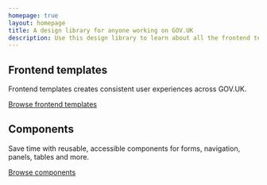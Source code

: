```yaml
---
homepage: true
layout: homepage
title: A design library for anyone working on GOV.UK
description: Use this design library to learn about all the frontend templates and components that make-up GOV.UK.
---
```

<div class="govuk-grid-row">
  <section class="govuk-grid-column-one-half-from-desktop">
    <h2 class="govuk-heading-m govuk-!-margin-bottom-2">Frontend templates</h2>
    <p class="govuk-body">Frontend templates creates consistent user experiences across GOV.UK.</p>
    <p class="govuk-body govuk-!-margin-bottom-0">
        <a href="/frontend-templates" class="govuk-link govuk-!-font-weight-bold">Browse frontend templates</a>
    </p>
  </section>
  <section class="govuk-grid-column-one-half-from-desktop">
    <h2 class="govuk-heading-m govuk-!-margin-bottom-2">Components</h2>
    <p class="govuk-body">Save time with reusable, accessible components for forms, navigation, panels, tables and more.</p>
    <p class="govuk-body govuk-!-margin-bottom-0">
        <a href="/components" class="govuk-link govuk-!-font-weight-bold">Browse components</a>
    </p>
  </section>
</div>